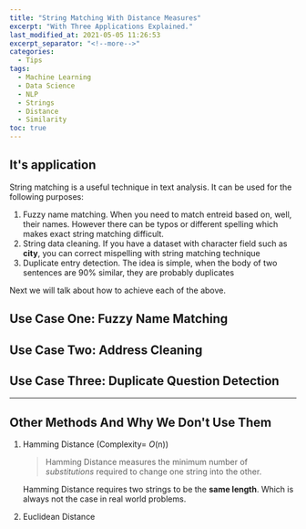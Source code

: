 ```yaml
---
title: "String Matching With Distance Measures"
excerpt: "With Three Applications Explained."
last_modified_at: 2021-05-05 11:26:53
excerpt_separator: "<!--more-->"
categories:
  - Tips
tags:
  - Machine Learning
  - Data Science
  - NLP
  - Strings
  - Distance
  - Similarity
toc: true
---
```


## It's application

String matching is a useful technique in text analysis. It can be used for the following purposes:
1. Fuzzy name matching. When you need to match entreid based on, well, their names. However there can be typos or different spelling which makes exact string matching difficult.
2. String data cleaning. If you have a dataset with character field such as **city**, you can correct mispelling with string matching technique
3. Duplicate entry detection. The idea is simple, when the body of two sentences are 90% similar, they are probably duplicates

Next we will talk about how to achieve each of the above.

## Use Case One: Fuzzy Name Matching

## Use Case Two: Address Cleaning

## Use Case Three: Duplicate Question Detection


---


## Other Methods And Why We Don't Use Them
1. Hamming Distance (Complexity= $O$(n))
   
   > Hamming Distance measures the minimum number of *substitutions* required to change one string into the other.

   Hamming Distance requires two strings to be the **same length**. Which is always not the case in real world problems. 

   <script src="https://gist.github.com/erinliyj/531fca9050e7a62527017afe1dea37d4.js"></script>

2. Euclidean Distance
